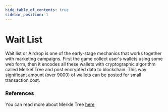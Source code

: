 ```yaml
---
hide_table_of_contents: true
sidebar_position: 1
---
```


# Wait List

Wait list or Airdrop is one of the early-stage mechanics that works together with marketing campaigns.
First the game collect user's wallets using some web form, then it encodes all these wallets with cryptographic
algorithm called Merkel Tree and post encrypted data to blockchain. This way significant amount (over 9000) of wallets
can be posted for small transaction cost.

### References

You can read more about Merkle Tree
[here](https://docs.openzeppelin.com/contracts/5.x/api/utils#MerkleProof)
